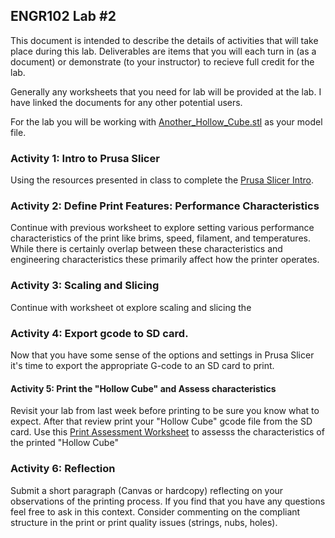 ## ENGR102 Lab #2

This document is intended to describe the details of activities that will take place during this lab. Deliverables are items that you will each turn in (as a document) or demonstrate (to your instructor) to recieve full credit for the lab.

Generally any worksheets that you need for lab will be provided at the lab. I have linked the documents for any other potential users.

For the lab you will be working with [Another_Hollow_Cube.stl](https://github.com/smithrockmaker/ENGR102/blob/main/3DPrinters/stlFiles/test/Another_Hollow_Cube.stl) as your model file.

### Activity 1: Intro to Prusa Slicer

Using the resources presented in class to complete the [Prusa Slicer Intro](https://github.com/smithrockmaker/ENGR102/blob/main/3DPrinters/LabGuides/worksheets/PrusaSlicerIntro.docx).

### Activity 2: Define Print Features: Performance Characteristics

Continue with previous worksheet to explore setting various performance characteristics of the print like brims, speed, filament, and temperatures. While there is certainly overlap between these characteristics and engineering characteristics these primarily affect how the printer operates.

### Activity 3: Scaling and Slicing

Continue with worksheet ot explore scaling and slicing the 

### Activity 4: Export gcode to SD card.

Now that you have some sense of the options and settings in Prusa Slicer it's time to export the appropriate G-code to an SD card to print.

#### Activity 5: Print the "Hollow Cube" and Assess characteristics

Revisit your lab from last week before printing to be sure you know what to expect. After that review print your "Hollow Cube" gcode file from the SD card. Use this [Print Assessment Worksheet](https://github.com/smithrockmaker/ENGR102/blob/main/3DPrinters/LabGuides/worksheets/PrintAssessment.docx) to assesss the characteristics of the printed "Hollow Cube"

### Activity 6: Reflection

Submit a short paragraph (Canvas or hardcopy) reflecting on your observations of the printing process. If you find that you have any questions feel free to ask in this context. Consider commenting on the compliant structure in the print or print quality issues (strings, nubs, holes).
